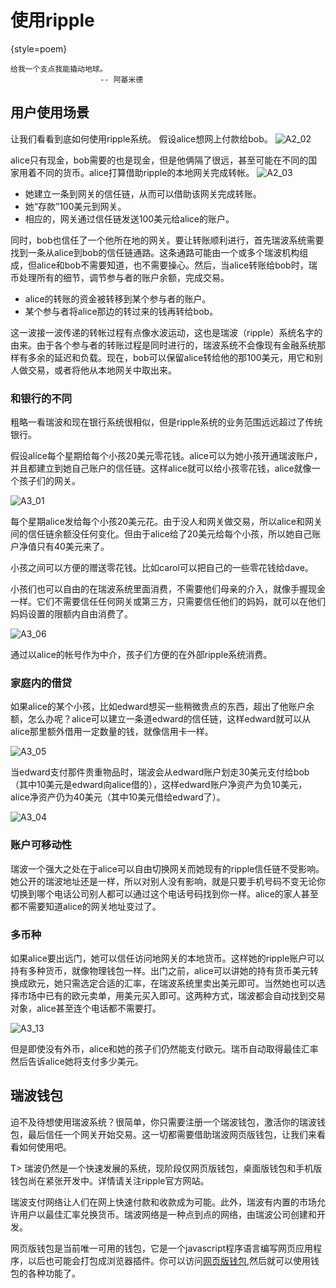 # 使用ripple

{style=poem}
~~~~~~  
给我一个支点我能撬动地球。
                    -- 阿基米德
~~~~~~

## 用户使用场景
让我们看看到底如何使用ripple系统。 假设alice想网上付款给bob。
![A2_02](https://ripple.com/wiki/images/b/be/A2_02.png)

alice只有现金，bob需要的也是现金，但是他俩隔了很远，甚至可能在不同的国家用着不同的货币。alice打算借助ripple的本地网关完成转帐。
![A2_03](https://ripple.com/wiki/images/9/9e/A2_03.png)

- 她建立一条到网关的信任链，从而可以借助该网关完成转账。
- 她“存款”100美元到网关。
- 相应的，网关通过信任链发送100美元给alice的账户。

同时，bob也信任了一个他所在地的网关。要让转账顺利进行，首先瑞波系统需要找到一条从alice到bob的信任链通路。这条通路可能由一个或多个瑞波机构组成，但alice和bob不需要知道，也不需要操心。然后，当alice转账给bob时，瑞币处理所有的细节，调节参与者的账户余额，完成交易。

- alice的转账的资金被转移到某个参与者的账户。
- 某个参与者将alice那边的转过来的钱再转给bob。

这一波接一波传递的转帐过程有点像水波运动，这也是瑞波（ripple）系统名字的由来。由于各个参与者的转账过程是同时进行的，瑞波系统不会像现有金融系统那样有多余的延迟和负载。现在，bob可以保留alice转给他的那100美元，用它和别人做交易，或者将他从本地网关中取出来。

### 和银行的不同
粗略一看瑞波和现在银行系统很相似，但是ripple系统的业务范围远远超过了传统银行。

假设alice每个星期给每个小孩20美元零花钱。alice可以为她小孩开通瑞波账户，并且都建立到她自己账户的信任链。这样alice就可以给小孩零花钱，alice就像一个孩子们的网关。

![A3_01](https://ripple.com/wiki/images/a/ab/A3_01.png)

每个星期alice发给每个小孩20美元花。由于没人和网关做交易，所以alice和网关间的信任链余额没任何变化。但由于alice给了20美元给每个小孩，所以她自己账户净值只有40美元来了。

小孩之间可以方便的赠送零花钱。比如carol可以把自己的一些零花钱给dave。

小孩们也可以自由的在瑞波系统里面消费，不需要他们母亲的介入，就像手握现金一样。它们不需要信任任何网关或第三方，只需要信任他们的妈妈，就可以在他们妈妈设置的限额内自由消费了。

![A3_06](https://ripple.com/wiki/images/a/a7/A3_06.png)

通过以alice的帐号作为中介，孩子们方便的在外部ripple系统消费。

### 家庭内的借贷
如果alice的某个小孩，比如edward想买一些稍微贵点的东西，超出了他账户余额，怎么办呢？alice可以建立一条道edward的信任链，这样edward就可以从alice那里额外借用一定数量的钱，就像信用卡一样。

![A3_05](https://ripple.com/wiki/images/2/2a/A3_05.png)

当edward支付那件贵重物品时，瑞波会从edward账户划走30美元支付给bob（其中10美元是edward向alice借的），这样edward账户净资产为负10美元，alice净资产仍为40美元（其中10美元借给edward了）。

![A3_04](https://ripple.com/wiki/images/6/66/A3_04.png)

### 账户可移动性
瑞波一个强大之处在于alice可以自由切换网关而她现有的ripple信任链不受影响。她公开的瑞波地址还是一样，所以对别人没有影响，就是只要手机号码不变无论你切换到哪个电话公司别人都可以通过这个电话号码找到你一样。alice的家人甚至都不需要知道alice的网关地址变过了。

### 多币种
如果alice要出远门，她可以信任访问地网关的本地货币。这样她的ripple账户可以持有多种货币，就像物理钱包一样。出门之前，alice可以讲她的持有货币美元转换成欧元，她只需选定合适的汇率，在瑞波系统里卖出美元即可。当然她也可以选择市场中已有的欧元卖单，用美元买入即可。这两种方式，瑞波都会自动找到交易对象，alice甚至连个电话都不需要打。

![A3_13](https://ripple.com/wiki/images/2/25/A3_13.png)

但是即使没有外币，alice和她的孩子们仍然能支付欧元。瑞币自动取得最佳汇率然后告诉alice她将支付多少美元。

## 瑞波钱包
迫不及待想使用瑞波系统？很简单，你只需要注册一个瑞波钱包，激活你的瑞波钱包，最后信任一个网关开始交易。这一切都需要借助瑞波网页版钱包，让我们来看看如何使用吧。

T> 瑞波仍然是一个快速发展的系统，现阶段仅网页版钱包，桌面版钱包和手机版钱包尚在紧张开发中。详情请关注ripple官方网站。

瑞波支付网络让人们在网上快速付款和收款成为可能。此外，瑞波有内置的市场允许用户以最佳汇率兑换货币。瑞波网络是一种点到点的网络，由瑞波公司创建和开发。

网页版钱包是当前唯一可用的钱包，它是一个javascript程序语言编写网页应用程序，以后也可能会打包成浏览器插件。你可以访问[网页版钱包](https://ripple.com/client),然后就可以使用钱包的各种功能了。

